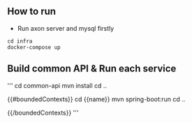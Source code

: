 ## How to run

- Run axon server and mysql firstly

```
cd infra
docker-compose up
```

## Build common API & Run each service

'''
cd common-api
mvn install
cd ..

{{#boundedContexts}}
cd {{name}}
mvn spring-boot:run
cd ..

{{/boundedContexts}}
'''
